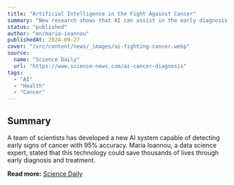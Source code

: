```yaml
---
title: "Artificial Intelligence in the Fight Against Cancer"
summary: "New research shows that AI can assist in the early diagnosis of cancer."
status: "published"
author: "en/maria-ioannou"
publishedAt: 2024-09-27
cover: "/src/content/news/_images/ai-fighting-cancer.webp"
source:
  name: "Science Daily"
  url: "https://www.science-news.com/ai-cancer-diagnosis"
tags:
  - "AI"
  - "Health"
  - "Cancer"
---
```


## Summary

A team of scientists has developed a new AI system capable of detecting early signs of cancer with 95% accuracy. Maria Ioannou, a data science expert, stated that this technology could save thousands of lives through early diagnosis and treatment.

**Read more:** [Science Daily](https://www.science-news.com/ai-cancer-diagnosis)
